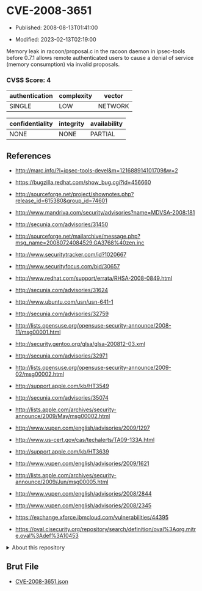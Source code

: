# CVE-2008-3651

- Published: 2008-08-13T01:41:00

- Modified: 2023-02-13T02:19:00

Memory leak in racoon/proposal.c in the racoon daemon in ipsec-tools before 0.7.1 allows remote authenticated users to cause a denial of service (memory consumption) via invalid proposals.

### CVSS Score: **4**

| authentication | complexity | vector |
| --- | --- | --- |
| SINGLE | LOW | NETWORK |

| confidentiality | integrity | availability |
| --- | --- | --- |
| NONE | NONE | PARTIAL |

## References

* http://marc.info/?l=ipsec-tools-devel&m=121688914101709&w=2

* https://bugzilla.redhat.com/show_bug.cgi?id=456660

* http://sourceforge.net/project/shownotes.php?release_id=615380&group_id=74601

* http://www.mandriva.com/security/advisories?name=MDVSA-2008:181

* http://secunia.com/advisories/31450

* http://sourceforge.net/mailarchive/message.php?msg_name=20080724084529.GA3768%40zen.inc

* http://www.securitytracker.com/id?1020667

* http://www.securityfocus.com/bid/30657

* http://www.redhat.com/support/errata/RHSA-2008-0849.html

* http://secunia.com/advisories/31624

* http://www.ubuntu.com/usn/usn-641-1

* http://secunia.com/advisories/32759

* http://lists.opensuse.org/opensuse-security-announce/2008-11/msg00001.html

* http://security.gentoo.org/glsa/glsa-200812-03.xml

* http://secunia.com/advisories/32971

* http://lists.opensuse.org/opensuse-security-announce/2009-02/msg00002.html

* http://support.apple.com/kb/HT3549

* http://secunia.com/advisories/35074

* http://lists.apple.com/archives/security-announce/2009/May/msg00002.html

* http://www.vupen.com/english/advisories/2009/1297

* http://www.us-cert.gov/cas/techalerts/TA09-133A.html

* http://support.apple.com/kb/HT3639

* http://www.vupen.com/english/advisories/2009/1621

* http://lists.apple.com/archives/security-announce/2009/Jun/msg00005.html

* http://www.vupen.com/english/advisories/2008/2844

* http://www.vupen.com/english/advisories/2008/2345

* https://exchange.xforce.ibmcloud.com/vulnerabilities/44395

* https://oval.cisecurity.org/repository/search/definition/oval%3Aorg.mitre.oval%3Adef%3A10453

<details>
<summary>About this repository</summary> 

  This repository is part of the project [Live Hack CVE](https://github.com/Live-Hack-CVE). Main website can be found [www.live-hack.org](https://www.live-hack.org) 
  
  Made by [Sn0wAlice](https://github.com/Sn0wAlice) for the people that care about security and need to have a feed of the latest CVEs. Hope you enjoy it, don't forget to star the repo and follow me on [Twitter](https://twitter.com/Sn0wAlice) and [Github](https://github.com/Sn0wAlice). And that is my [personnal website](https://www.alice-snow.me/)

  - [Home Page](https://github.com/Live-Hack-CVE)
  - [Framework](https://github.com/Live-Hack-CVE/cve-framework)
  - [CVE database](https://github.com/Live-Hack-CVE/full_database)
  - [Changelog](https://github.com/Live-Hack-CVE/Changelog)
</details>

## Brut File

* [CVE-2008-3651.json](https://raw.githubusercontent.com/Live-Hack-CVE/full_database/main/cves/2008/CVE-2008-3651.json)

